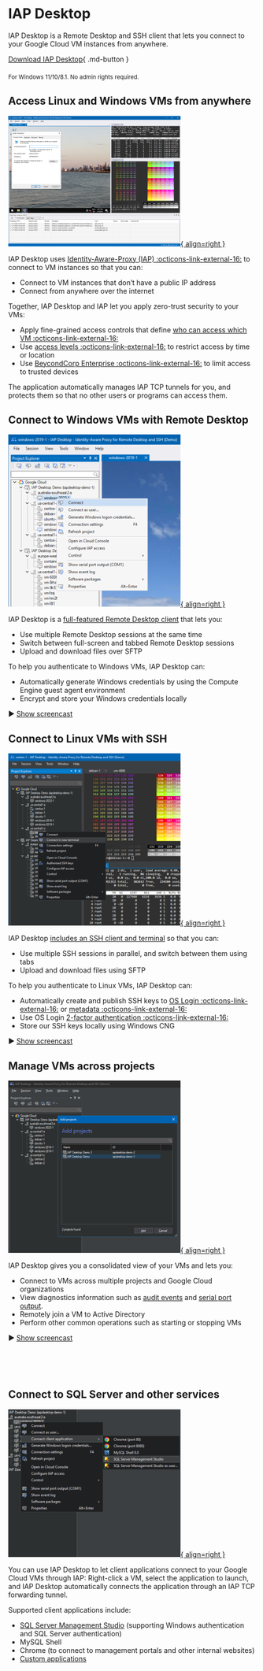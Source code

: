 # IAP Desktop

IAP Desktop is a Remote Desktop and SSH client that lets you connect to your Google Cloud VM instances from anywhere.

[Download IAP Desktop](https://github.com/GoogleCloudPlatform/iap-desktop/releases/latest/download/IapDesktop.msi){ .md-button }

<sub>
For Windows 11/10/8.1. No admin rights required.
</sub>

## Access Linux and Windows VMs from anywhere

[![Overview](https://github.com/GoogleCloudPlatform/iap-desktop/raw/master/doc/images/Screenshot_350.png){ align=right }](https://github.com/GoogleCloudPlatform/iap-desktop/blob/master/doc/images/Screenshot_1400.png?raw=true)

IAP Desktop uses [Identity-Aware-Proxy (IAP) :octicons-link-external-16:](https://cloud.google.com/iap/docs/tcp-forwarding-overview) to connect to VM instances so that you can:

*   Connect to VM instances that don’t have a public IP address
*   Connect from anywhere over the internet

Together, IAP Desktop and IAP let you apply zero-trust security to your VMs:

*   Apply fine-grained access controls that define 
    [who can access which VM :octicons-link-external-16:](https://cloud.google.com/iap/docs/using-tcp-forwarding#configuring_access_and_permissions)
*   Use [access levels :octicons-link-external-16:](https://cloud.google.com/iap/docs/cloud-iap-context-aware-access-howto) to restrict access by time or location
*   Use [BeycondCorp Enterprise :octicons-link-external-16:](https://cloud.google.com/beyondcorp-enterprise) to limit access to trusted devices

The application automatically manages IAP TCP tunnels for you, and protects them so that no other users or programs can access them.


## Connect to Windows VMs with Remote Desktop

[![Remote Desktop](https://github.com/GoogleCloudPlatform/iap-desktop/raw/master/doc/images/RemoteDesktop_350.png){ align=right }](https://github.com/GoogleCloudPlatform/iap-desktop/blob/master/doc/images/RemoteDesktop_1400.gif?raw=true)

IAP Desktop is a [full-featured Remote Desktop client](connect-windows.md) that lets you:

*   Use multiple Remote Desktop sessions at the same time
*   Switch between full-screen and tabbed Remote Desktop sessions
*   Upload and download files over SFTP

To help you authenticate to Windows VMs, IAP Desktop can:

*   Automatically generate Windows credentials by using the Compute Engine guest agent environment
*   Encrypt and store your Windows credentials locally

:arrow_forward: [Show screencast](https://github.com/GoogleCloudPlatform/iap-desktop/tree/master/doc/images/RemoteDesktop_1400.gif?raw=true)

## Connect to Linux VMs with SSH

[![SSH](https://github.com/GoogleCloudPlatform/iap-desktop/raw/master/doc/images/SSH_350.png){ align=right }](https://github.com/GoogleCloudPlatform/iap-desktop/blob/master/doc/images/SSH_1400.gif?raw=true)

IAP Desktop [includes an SSH client and terminal](connect-linux.md) so that you can:

*   Use multiple SSH sessions in parallel, and switch between them using tabs
*   Upload and download files using SFTP

To help you authenticate to Linux VMs, IAP Desktop can:

*   Automatically create and publish SSH keys to [OS Login :octicons-link-external-16:](https://cloud.google.com/compute/docs/oslogin) 
    or [metadata :octicons-link-external-16:](https://cloud.google.com/compute/docs/connect/add-ssh-keys#metadata)
*   Use OS Login [2-factor authentication :octicons-link-external-16:](https://cloud.google.com/compute/docs/oslogin/set-up-oslogin)
*   Store our SSH keys locally using Windows CNG

:arrow_forward: [Show screencast](https://github.com/GoogleCloudPlatform/iap-desktop/tree/master/doc/images/SSH_1400.gif?raw=true)


## Manage VMs across projects

[![Manage VMs across projects](https://github.com/GoogleCloudPlatform/iap-desktop/raw/master/doc/images/Manage_350.png){ align=right }](https://github.com/GoogleCloudPlatform/iap-desktop/blob/master/doc/images/Manage_1400.gif?raw=true)

IAP Desktop gives you a consolidated view of your VMs and lets you:

*   Connect to VMs across multiple projects and Google Cloud organizations
*   View diagnostics information such as [audit events](toolwindow-instance-properties.md)
    and [serial port output](toolwindow-serial-port-output.md).
*   Remotely join a VM to Active Directory 
*   Perform other common operations such as starting or stopping VMs


:arrow_forward: [Show screencast](https://github.com/GoogleCloudPlatform/iap-desktop/tree/master/doc/images/Manage_1400.gif?raw=true)

<br><br><br>

## Connect to SQL Server and other services

[![Connect to SQL Server](https://github.com/GoogleCloudPlatform/iap-desktop/raw/master/doc/images/Client_350.png){ align=right }](https://github.com/GoogleCloudPlatform/iap-desktop/blob/master/doc/images/Client_700.gif?raw=true)


You can use IAP Desktop to let client applications connect to your Google Cloud VMs through IAP:
Right-click a VM, select the application to launch, and IAP Desktop automatically connects the
application through an IAP TCP forwarding tunnel. 

Supported client applications include:

*   [SQL Server Management Studio](connect-sqlserver.md) (supporting Windows authentication and SQL Server authentication)
*   MySQL Shell
*   Chrome (to connect to management portals and other internal websites)
*   [Custom applications](client-application-configuration.md)

